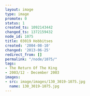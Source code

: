 ```yaml
---
layout: image
type: image
promote: 0
status: 1
created_ts: 1092143442
changed_ts: 1372159432
node_id: 1075
title: 03019 Hobbitses
created: '2004-08-10'
changed: '2013-06-25'
redirect_from: []
permalink: "/node/1075/"
tags:
- The Return Of The King
- 2003/12 - December 2003
images:
- src: image/images/130_3019-1075.jpg
  name: 130_3019-1075.jpg
---
```


